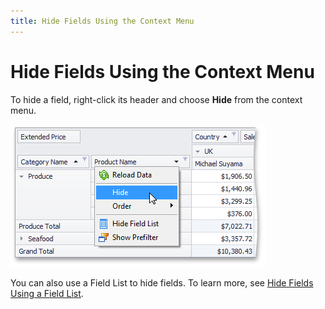 ```yaml
---
title: Hide Fields Using the Context Menu
---
```

# Hide Fields Using the Context Menu
To hide a field, right-click its header and choose **Hide** from the context menu.

![EU_XtraPivotGrid_FieldHide](../../../../images/img13520.png)

You can also use a Field List to hide fields. To learn more, see [Hide Fields Using a Field List](hide-fields-using-a-field-list.md).